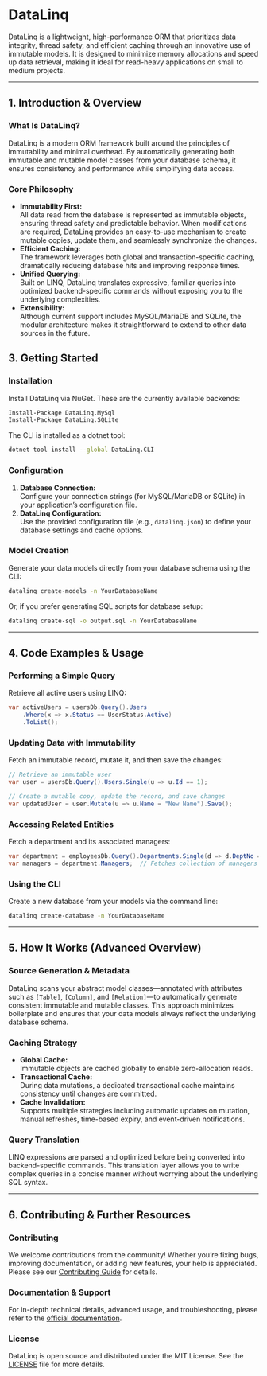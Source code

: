 # DataLinq

DataLinq is a lightweight, high-performance ORM that prioritizes data integrity, thread safety, and efficient caching through an innovative use of immutable models. It is designed to minimize memory allocations and speed up data retrieval, making it ideal for read-heavy applications on small to medium projects.

---

## 1. Introduction & Overview

### What Is DataLinq?
DataLinq is a modern ORM framework built around the principles of immutability and minimal overhead. By automatically generating both immutable and mutable model classes from your database schema, it ensures consistency and performance while simplifying data access.

### Core Philosophy
- **Immutability First:**  
  All data read from the database is represented as immutable objects, ensuring thread safety and predictable behavior. When modifications are required, DataLinq provides an easy-to-use mechanism to create mutable copies, update them, and seamlessly synchronize the changes.
- **Efficient Caching:**  
  The framework leverages both global and transaction-specific caching, dramatically reducing database hits and improving response times.
- **Unified Querying:**  
  Built on LINQ, DataLinq translates expressive, familiar queries into optimized backend-specific commands without exposing you to the underlying complexities.
- **Extensibility:**  
  Although current support includes MySQL/MariaDB and SQLite, the modular architecture makes it straightforward to extend to other data sources in the future.


## 3. Getting Started

### Installation
Install DataLinq via NuGet. These are the currently available backends:

```bash
Install-Package DataLinq.MySql
Install-Package DataLinq.SQLite
```

The CLI is installed as a dotnet tool:
```bash
dotnet tool install --global DataLinq.CLI
```

### Configuration
1. **Database Connection:**  
   Configure your connection strings (for MySQL/MariaDB or SQLite) in your application’s configuration file.
2. **DataLinq Configuration:**  
   Use the provided configuration file (e.g., `datalinq.json`) to define your database settings and cache options.

### Model Creation
Generate your data models directly from your database schema using the CLI:

```bash
datalinq create-models -n YourDatabaseName
```

Or, if you prefer generating SQL scripts for database setup:

```bash
datalinq create-sql -o output.sql -n YourDatabaseName
```

---

## 4. Code Examples & Usage

### Performing a Simple Query
Retrieve all active users using LINQ:

```csharp
var activeUsers = usersDb.Query().Users
    .Where(x => x.Status == UserStatus.Active)
    .ToList();
```

### Updating Data with Immutability
Fetch an immutable record, mutate it, and then save the changes:

```csharp
// Retrieve an immutable user
var user = usersDb.Query().Users.Single(u => u.Id == 1);

// Create a mutable copy, update the record, and save changes
var updatedUser = user.Mutate(u => u.Name = "New Name").Save();
```

### Accessing Related Entities
Fetch a department and its associated managers:

```csharp
var department = employeesDb.Query().Departments.Single(d => d.DeptNo == "d005");
var managers = department.Managers;  // Fetches collection of managers from cache
```

### Using the CLI
Create a new database from your models via the command line:

```bash
datalinq create-database -n YourDatabaseName
```

---

## 5. How It Works (Advanced Overview)

### Source Generation & Metadata
DataLinq scans your abstract model classes—annotated with attributes such as `[Table]`, `[Column]`, and `[Relation]`—to automatically generate consistent immutable and mutable classes. This approach minimizes boilerplate and ensures that your data models always reflect the underlying database schema.

### Caching Strategy
- **Global Cache:**  
  Immutable objects are cached globally to enable zero-allocation reads.
- **Transactional Cache:**  
  During data mutations, a dedicated transactional cache maintains consistency until changes are committed.
- **Cache Invalidation:**  
  Supports multiple strategies including automatic updates on mutation, manual refreshes, time-based expiry, and event-driven notifications.

### Query Translation
LINQ expressions are parsed and optimized before being converted into backend-specific commands. This translation layer allows you to write complex queries in a concise manner without worrying about the underlying SQL syntax.

---

## 6. Contributing & Further Resources

### Contributing
We welcome contributions from the community! Whether you’re fixing bugs, improving documentation, or adding new features, your help is appreciated. Please see our [Contributing Guide](docs/Contributing.md) for details.

### Documentation & Support
For in-depth technical details, advanced usage, and troubleshooting, please refer to the [official documentation](docs/index.md).

### License
DataLinq is open source and distributed under the MIT License. See the [LICENSE](LICENSE.md) file for more details.